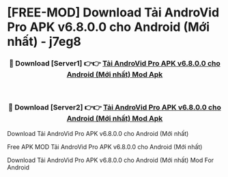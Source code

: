 # [FREE-MOD] Download Tải AndroVid Pro APK v6.8.0.0 cho Android (Mới nhất) - j7eg8


<div align="center">
<h3>🔴 Download [Server1] 👉👉 <a href="https://apk-comot.site?title=Tải_AndroVid_Pro_APK_v6.8.0.0_cho_Android_(Mới_nhất)">Tải AndroVid Pro APK v6.8.0.0 cho Android (Mới nhất) Mod Apk</a></h3><br>

<h3>🔴 Download [Server2] 👉👉 <a href="https://apk-comot.site?title=Tải_AndroVid_Pro_APK_v6.8.0.0_cho_Android_(Mới_nhất)">Tải AndroVid Pro APK v6.8.0.0 cho Android (Mới nhất) Mod Apk</a></h3>
</div>



Download Tải AndroVid Pro APK v6.8.0.0 cho Android (Mới nhất) 

Free APK MOD Tải AndroVid Pro APK v6.8.0.0 cho Android (Mới nhất) 

Download Tải AndroVid Pro APK v6.8.0.0 cho Android (Mới nhất) Mod For Android
